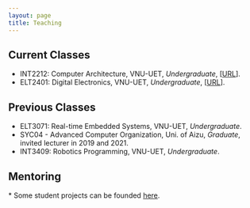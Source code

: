 ```yaml
---
layout: page
title: Teaching
---
```


## Current Classes

- INT2212: Computer Architecture, VNU-UET, *Undergraduate*, \[[URL](https://courses.uet.vnu.edu.vn/course/view.php?id=5575)\].
- ELT2401: Digital Electronics, VNU-UET, *Undergraduate*, \[[URL](https://courses.uet.vnu.edu.vn/course/view.php?id=5856)\].

## Previous Classes
- ELT3071: Real-time Embedded Systems, VNU-UET, *Undergraduate*.
- SYC04 - Advanced Computer Organization, Uni. of Aizu, *Graduate*, invited lecturer in 2019 and 2021.
- INT3409: Robotics Programming, VNU-UET, *Undergraduate*.



## Mentoring
\*  Some student projects can be founded [here](/mentor). 